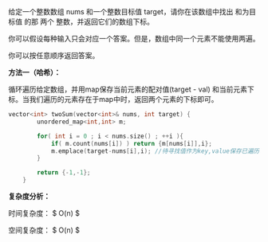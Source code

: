 给定一个整数数组 nums 和一个整数目标值 target，请你在该数组中找出 和为目标值 的那 两个 整数，并返回它们的数组下标。

你可以假设每种输入只会对应一个答案。但是，数组中同一个元素不能使用两遍。

你可以按任意顺序返回答案。



<b>方法一（哈希）：</b>

循环遍历给定数组，并用map保存当前元素的配对值(target - val) 和当前元素下标。当我们遍历的元素存在于map中时，返回两个元素的下标即可。

```C++
vector<int> twoSum(vector<int>& nums, int target) {
        unordered_map<int,int> m;

        for( int i = 0 ; i < nums.size() ; ++i ){
            if( m.count(nums[i]) ) return {m[nums[i]],i};
            m.emplace(target-nums[i],i); //待寻找值作为key,value保存已遍历下标
        }

        return {-1,-1};
    }
```

<b>复杂度分析： </b>

时间复杂度： $  O(n) $ 

空间复杂度： $ O(n) $ 

